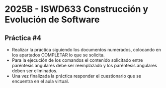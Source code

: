 #  2025B - ISWD633 Construcción y Evolución de Software
## Práctica #4
- Realizar la práctica siguiendo los documentos numerados, colocando en los apartados COMPLETAR lo que se solicita.
- Para la ejecución de los comandos el contenido solicitado entre paréntesis angulares debe ser reemplazado y los paréntesis angulares deben ser eliminados.
- Una vez finalizada la práctica responder el cuestionario que se encuentra en el aula virtual.
